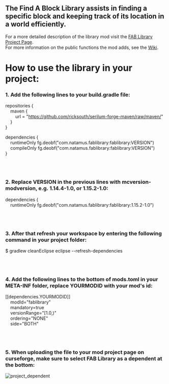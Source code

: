 ## The Find A Block Library assists in finding a specific block and keeping track of its location in a world efficiently.

For a more detailed description of the library mod visit the [FAB Library Project Page](https://www.curseforge.com/minecraft/mc-mods/fab-library).\
For more information on the public functions the mod adds, see the [Wiki](https://github.com/ricksouth/FAB-Library/wiki).

# How to use the library in your project:
### 1. Add the following lines to your build.gradle file:

repositories {\
    maven {\
        url = "https://github.com/ricksouth/serilum-forge-maven/raw/maven/" \
    }\
}

dependencies {\
    runtimeOnly fg.deobf("com.natamus.fablibrary:fablibrary:VERSION")\
    compileOnly fg.deobf("com.natamus.fablibrary:fablibrary:VERSION")\
}

<br/><br/>

### 2. Replace VERSION in the previous lines with mcversion-modversion, e.g. 1.14.4-1.0, or 1.15.2-1.0:
dependencies {\
    runtimeOnly fg.deobf("com.natamus.fablibrary:fablibrary:1.15.2-1.0")

<br/><br/>

### 3. After that refresh your workspace by entering the following command in your project folder:
$ gradlew cleanEclipse eclipse --refresh-dependencies

<br/><br/>

### 4. Add the following lines to the bottom of mods.toml in your META-INF folder, replace YOURMODID with your mod's id:
[[dependencies.YOURMODID]]\
    modId="fablibrary" \
    mandatory=true \
    versionRange="[1.0,)" \
    ordering="NONE" \
    side="BOTH"

<br/><br/>

### 5. When uploading the file to your mod project page on curseforge, make sure to select FAB Library as a dependent at the bottom:

![project_dependent](https://i.imgur.com/6xS9SCK.png)
